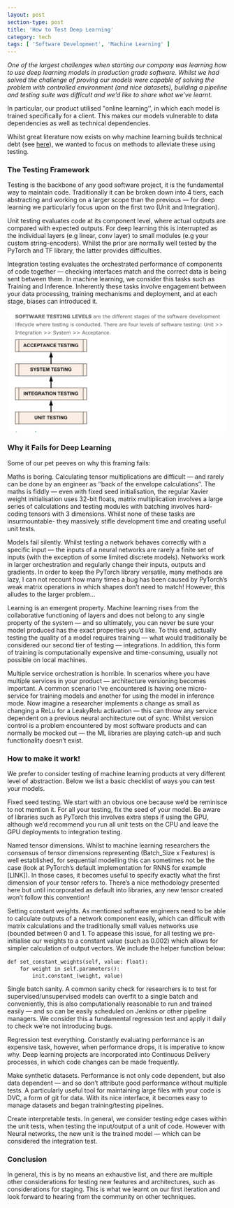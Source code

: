 ```yaml
---
layout: post
section-type: post
title: 'How to Test Deep Learning'
category: tech
tags: [ 'Software Development', 'Machine Learning' ]
---
```


*One of the largest challenges when starting our company was learning how to use deep learning models in production grade software. Whilst we had solved the challenge of proving our models were capable of solving the problem with controlled environment (and nice datasets), building a pipeline and testing suite was difficult and we’d like to share what we’ve learnt.*

In particular, our product utilised "online learning’’, in which each model is trained specifically for a client. This makes our models vulnerable to data dependencies as well as technical dependencies.

Whilst great literature now exists on why machine learning builds technical debt (see [here](https://papers.nips.cc/paper/5656-hidden-technical-debt-in-machine-learning-systems.pdf)), we wanted to focus on methods to alleviate these using testing.

### The Testing Framework

Testing is the backbone of any good software project, it is the fundamental way to maintain code. Traditionally it can be broken down into 4 tiers, each abstracting and working on a larger scope than the previous — for deep learning we particularly focus upon on the first two (Unit and Integration).

Unit testing evaluates code at its component level, where actual outputs are compared with expected outputs. For deep learning this is interrupted as the individual layers (e.g linear, conv layer) to small modules (e.g your custom string-encoders). Whilst the prior are normally well tested by the PyTorch and TF library, the latter provides difficulties.

Integration testing evaluates the orchestrated performance of components of code together — checking interfaces match and the correct data is being sent between them. In machine learning, we consider this tasks such as Training and Inference. Inherently these tasks involve engagement between your data processing, training mechanisms and deployment, and at each stage, biases can introduced it.

![testing framwork](/img/testing_stages.png)

### Why it Fails for Deep Learning

Some of our pet peeves on why this framing fails:

Maths is boring. Calculating tensor multiplications are difficult — and rarely can be done by an engineer as ‘‘back of the envelope calculations’’. The maths is fiddly — even with fixed seed initialisation, the regular Xavier weight initialisation uses 32-bit floats, matrix multiplication involves a large series of calculations and testing modules with batching involves hard-coding tensors with 3 dimensions. Whilst none of these tasks are insurmountable- they massively stifle development time and creating useful unit tests.

Models fail silently. Whilst testing a network behaves correctly with a specific input — the inputs of a neural networks are rarely a finite set of inputs (with the exception of some limited discrete models). Networks work in larger orchestration and regularly change their inputs, outputs and gradients. In order to keep the PyTorch library versatile, many methods are lazy, I can not recount how many times a bug has been caused by PyTorch’s weak matrix operations in which shapes don’t need to match! However, this alludes to the larger problem…

Learning is an emergent property. Machine learning rises from the collaborative functioning of layers and does not belong to any single property of the system — and so ultimately, you can never be sure your model produced has the exact properties you’d like. To this end, actually testing the quality of a model requires training — what would traditionally be considered our second tier of testing — integrations. In addition, this form of training is computationally expensive and time-consuming, usually not possible on local machines.

Multiple service orchestration is horrible. In scenarios where you have multiple services in your product — architecture versioning becomes important. A common scenario I’ve encountered is having one micro-service for training models and another for using the model in inference mode. Now imagine a researcher implements a change as small as changing a ReLu for a LeakyRelu activation — this can throw any service dependent on a previous neural architecture out of sync. Whilst version control is a problem encountered by most software products and can normally be mocked out — the ML libraries are playing catch-up and such functionality doesn’t exist.

### How to make it work!

We prefer to consider testing of machine learning products at very different level of abstraction. Below we list a basic checklist of ways you can test your models.

Fixed seed testing. We start with an obvious one because we’d be reminisce to not mention it. For all your testing, fix the seed of your model. Be aware of libraries such as PyTorch this involves extra steps if using the GPU, although we’d recommend you run all unit tests on the CPU and leave the GPU deployments to integration testing.

Named tensor dimensions. Whilst to machine learning researchers the consensus of tensor dimensions representing (Batch_Size x Features) is well established, for sequential modelling this can sometimes not be the case (look at PyTorch’s default implementation for RNNS for example [LINK]). In those cases, it becomes useful to specify exactly what the first dimension of your tensor refers to. There’s a nice methodology presented here but until incorporated as default into libraries, any new tensor created won’t follow this convention!

Setting constant weights. As mentioned software engineers need to be able to calculate outputs of a network component easily, which can difficult with matrix calculations and the traditionally small values networks use (bounded between 0 and 1. To appease this issue, for all testing we pre-initialise our weights to a constant value (such as 0.002) which allows for simpler calculation of output vectors. We include the helper function below:

```
def set_constant_weights(self, value: float):
    for weight in self.parameters():
        init.constant_(weight, value)
```


Single batch sanity. A common sanity check for researchers is to test for supervised/unsupervised models can overfit to a single batch and conveniently, this is also computationally reasonable to run and trained easily — and so can be easily scheduled on Jenkins or other pipeline managers. We consider this a fundamental regression test and apply it daily to check we’re not introducing bugs.

Regression test everything. Constantly evaluating performance is an expensive task, however, when performance drops, it is imperative to know why. Deep learning projects are incorporated into Continuous Delivery processes, in which code changes can be made frequently.

Make synthetic datasets. Performance is not only code dependent, but also data dependent — and so don’t attribute good performance without multiple tests. A particularly useful tool for maintaining large files with your code is DVC, a form of git for data. With its nice interface, it becomes easy to manage datasets and began training/testing pipelines.

Create interpretable tests. In general, we consider testing edge cases within the unit tests, when testing the input/output of a unit of code. However with Neural networks, the new unit is the trained model — which can be considered the integration test.

### Conclusion

In general, this is by no means an exhaustive list, and there are multiple other considerations for testing new features and architectures, such as considerations for staging. This is what we learnt on our first iteration and look forward to hearing from the community on other techniques.
